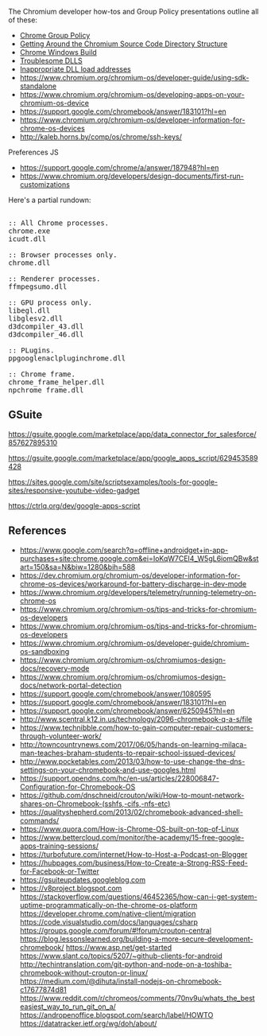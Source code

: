 The Chromium developer how-tos and Group Policy presentations outline all of these:

 * [Chrome Group Policy](http://www.scribd.com/doc/163766676)
 * [Getting Around the Chromium Source Code Directory Structure](http://www.chromium.org/developers/how-tos/getting-around-the-chrome-source-code)
 * [Chrome Windows Build](https://chromium.googlesource.com/chromium/reference_builds/chrome_win/+/master)
 * [Troublesome DLLS](https://code.google.com/p/chromium/codesearch#chromium/src/content/common/sandbox_win.cc&q=ktroublesome&sq=package:chromium&type=cs&l=43)
 * [Inappropriate DLL load addresses](https://code.google.com/p/chromium/issues/detail?id=321626)
* https://www.chromium.org/chromium-os/developer-guide/using-sdk-standalone
* https://www.chromium.org/chromium-os/developing-apps-on-your-chromium-os-device
* https://support.google.com/chromebook/answer/183101?hl=en
* https://www.chromium.org/chromium-os/developer-information-for-chrome-os-devices
* http://kaleb.horns.by/comp/os/chrome/ssh-keys/

Preferences JS
* https://support.google.com/chrome/a/answer/187948?hl=en
* https://www.chromium.org/developers/design-documents/first-run-customizations

Here's a partial rundown:

<pre>

:: All Chrome processes.
chrome.exe      	
icudt.dll               

:: Browser processes only.
chrome.dll            

:: Renderer processes.
ffmpegsumo.dll

:: GPU process only.
libegl.dll
libglesv2.dll
d3dcompiler_43.dll  
d3dcompiler_46.dll  

:: PLugins.
ppgooglenaclpluginchrome.dll

:: Chrome frame.
chrome_frame_helper.dll
npchrome_frame.dll
</pre>


## GSuite

https://gsuite.google.com/marketplace/app/data_connector_for_salesforce/857627895310

https://gsuite.google.com/marketplace/app/google_apps_script/629453589428

https://sites.google.com/site/scriptsexamples/tools-for-google-sites/responsive-youtube-video-gadget

https://ctrlq.org/dev/google-apps-script


## References
* https://www.google.com/search?q=offline+androidget+in-app-purchases+site:chrome.google.com&ei=IoKqW7CEI4_W5gL6iomQBw&start=150&sa=N&biw=1280&bih=588
* https://dev.chromium.org/chromium-os/developer-information-for-chrome-os-devices/workaround-for-battery-discharge-in-dev-mode
* https://www.chromium.org/developers/telemetry/running-telemetry-on-chrome-os
* https://www.chromium.org/chromium-os/tips-and-tricks-for-chromium-os-developers
* https://www.chromium.org/chromium-os/tips-and-tricks-for-chromium-os-developers
* https://www.chromium.org/chromium-os/developer-guide/chromium-os-sandboxing
* https://www.chromium.org/chromium-os/chromiumos-design-docs/recovery-mode
* https://www.chromium.org/chromium-os/chromiumos-design-docs/network-portal-detection
* https://support.google.com/chromebook/answer/1080595
* https://support.google.com/chromebook/answer/183101?hl=en
* https://support.google.com/chromebook/answer/6250945?hl=en
* http://www.scentral.k12.in.us/technology/2096-chromebook-q-a-s/file
* https://www.technibble.com/how-to-gain-computer-repair-customers-through-volunteer-work/
* http://towncountrynews.com/2017/06/05/hands-on-learning-milaca-man-teaches-braham-students-to-repair-school-issued-devices/
* http://www.pocketables.com/2013/03/how-to-use-change-the-dns-settings-on-your-chromebook-and-use-googles.html
* https://support.opendns.com/hc/en-us/articles/228006847-Configuration-for-Chromebook-OS
* https://github.com/dnschneid/crouton/wiki/How-to-mount-network-shares-on-Chromebook-(sshfs,-cifs,-nfs-etc)
* https://qualityshepherd.com/2013/02/chromebook-advanced-shell-commands/
* https://www.quora.com/How-is-Chrome-OS-built-on-top-of-Linux
* https://www.bettercloud.com/monitor/the-academy/15-free-google-apps-training-sessions/
* https://turbofuture.com/internet/How-to-Host-a-Podcast-on-Blogger
* https://hubpages.com/business/How-to-Create-a-Strong-RSS-Feed-for-Facebook-or-Twitter
* https://gsuiteupdates.googleblog.com
* https://v8project.blogspot.com
https://stackoverflow.com/questions/46452365/how-can-i-get-system-uptime-programmatically-on-the-chrome-os-platform
https://developer.chrome.com/native-client/migration
https://code.visualstudio.com/docs/languages/csharp
https://groups.google.com/forum/#!forum/crouton-central
https://blog.lessonslearned.org/building-a-more-secure-development-chromebook/
https://www.asp.net/get-started
https://www.slant.co/topics/5207/~github-clients-for-android
http://techintranslation.com/git-python-and-node-on-a-toshiba-chromebook-without-crouton-or-linux/
https://medium.com/@dihuta/install-nodejs-on-chromebook-c17677874d81
https://www.reddit.com/r/chromeos/comments/70nv9u/whats_the_besteasiest_way_to_run_git_on_a/
https://andropenoffice.blogspot.com/search/label/HOWTO
https://datatracker.ietf.org/wg/doh/about/